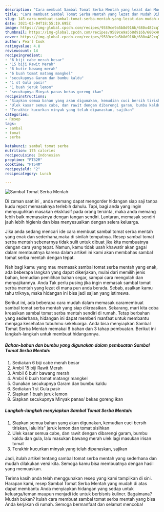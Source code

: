 ```yaml
---
description: "Cara membuat Sambal Tomat Serba Mentah yang lezat dan Mudah Dibuat"
title: "Cara membuat Sambal Tomat Serba Mentah yang lezat dan Mudah Dibuat"
slug: 145-cara-membuat-sambal-tomat-serba-mentah-yang-lezat-dan-mudah-dibuat
date: 2021-03-04T18:55:19.695Z
image: https://img-global.cpcdn.com/recipes/9589ce9a5b8d916b/680x482cq70/sambal-tomat-serba-mentah-foto-resep-utama.jpg
thumbnail: https://img-global.cpcdn.com/recipes/9589ce9a5b8d916b/680x482cq70/sambal-tomat-serba-mentah-foto-resep-utama.jpg
cover: https://img-global.cpcdn.com/recipes/9589ce9a5b8d916b/680x482cq70/sambal-tomat-serba-mentah-foto-resep-utama.jpg
author: Pearl Cook
ratingvalue: 4.8
reviewcount: 14
recipeingredient:
- "6 biji cabe merah besar"
- "15 biji Rawit Merah"
- "6 butir bawang merah"
- "6 buah tomat matang mangkel"
- "secukupnya Garam dan bumbu kaldu"
- "1 st Gula pasir"
- "1 buah jeruk lemon"
- "secukupnya Minyak panas bekas goreng ikan"
recipeinstructions:
- "Siapkan semua bahan yang akan digunakan, kemudian cuci bersih tiriskan, lalu iris&#34; jeruk lemon dan tomat sisihkan"
- "Ulek kasar semua cabe, dan rawit dengan dibarengi garam, bumbu kaldu dan gula, lalu masukan bawang merah ulek lagi masukan irisan tomat"
- "Terakhir kucurkan minyak yang telah dipanaskan, sajikan"
categories:
- Resep
tags:
- sambal
- tomat
- serba

katakunci: sambal tomat serba 
nutrition: 175 calories
recipecuisine: Indonesian
preptime: "PT32M"
cooktime: "PT54M"
recipeyield: "2"
recipecategory: Lunch

---
```



![Sambal Tomat Serba Mentah](https://img-global.cpcdn.com/recipes/9589ce9a5b8d916b/680x482cq70/sambal-tomat-serba-mentah-foto-resep-utama.jpg)

Di zaman  saat ini , anda memang dapat mengorder hidangan siap saji tanpa kudu repot memasaknya terlebih dahulu. Tapi, bagi anda yang ingin menyuguhkan masakan eksklusif pada orang tercinta, maka anda memang lebih baik memasaknya dengan tangan sendiri. Lantaran, memasak sendiri jauh lebih higienis dan bisa menyesuaikan dengan selera keluarga.

Jika anda sedang mencari ide cara membuat sambal tomat serba mentah yang enak dan sederhana,maka di sinilah tempatnya. Resep sambal tomat serba mentah  sebenarnya tidak sulit untuk dibuat jika kita membuatnya dengan cara yang tepat. Namun, kamu tidak usah khawatir akan gagal dalam membuatnya 
karena dalam artikel ini kami akan membahas sambal tomat serba mentah dengan tepat.  



Nah bagi kamu yang mau memasak sambal tomat serba mentah yang enak, ada beberapa langkah yang dapat dikerjakan, mulai dari memilih jenis bahan, kemudian pemilihan bahan segar, sampai cara mengolah dan menyajikannya. Anda Tak perlu pusing jika ingin memasak sambal tomat serba mentah yang lezat di mana pun anda berada. Sebab, asalkan kamu  tahu triknya, maka hidangan ini bisa jadi sajian yang istimewa.

Berikut ini, ada beberapa cara mudah dalam memasak caramembuat sambal tomat serba mentah yang siap dikreasikan. Sekarang, mari kita coba kreasikan sambal tomat serba mentah sendiri di rumah. Tetap berbahan yang sederhana, hidangan ini dapat memberi manfaat untuk membantu menjaga kesehatan tubuhmu sekeluarga. Anda bisa menyiapkan Sambal Tomat Serba Mentah memakai 8 bahan dan 3 tahap pembuatan. Berikut ini langkah-langkah untuk membuat hidangannya.

<!--inarticleads1-->

##### Bahan-bahan dan bumbu yang digunakan dalam pembuatan Sambal Tomat Serba Mentah:

1. Sediakan 6 biji cabe merah besar
1. Ambil 15 biji Rawit Merah
1. Ambil 6 butir bawang merah
1. Ambil 6 buah tomat matang/ mangkel
1. Gunakan secukupnya Garam dan bumbu kaldu
1. Sediakan 1 st Gula pasir
1. Siapkan 1 buah jeruk lemon
1. Siapkan secukupnya Minyak panas/ bekas goreng ikan




<!--inarticleads2-->

##### Langkah-langkah menyiapkan Sambal Tomat Serba Mentah:

1. Siapkan semua bahan yang akan digunakan, kemudian cuci bersih tiriskan, lalu iris&#34; jeruk lemon dan tomat sisihkan
1. Ulek kasar semua cabe, dan rawit dengan dibarengi garam, bumbu kaldu dan gula, lalu masukan bawang merah ulek lagi masukan irisan tomat
1. Terakhir kucurkan minyak yang telah dipanaskan, sajikan




Jadi, itulah artikel tentang  sambal tomat serba mentah  yang sederhana dan mudah dilakukan versi kita. Semoga kamu bisa membuatnya dengan hasil yang memuaskan. 

Terima kasih anda telah menggunakan resep yang kami tampilkan di sini. Harapan kami, resep  Sambal Tomat Serba Mentah yang mudah di atas dapat membantu Anda menyiapkan hidangan yang sedap untuk keluarga/teman maupun menjadi ide untuk berbisnis kuliner. Bagaimana? Mudah bukan? Itulah cara membuat sambal tomat serba mentah yang bisa Anda kerjakan di rumah. Semoga bermanfaat dan selamat mencoba!

